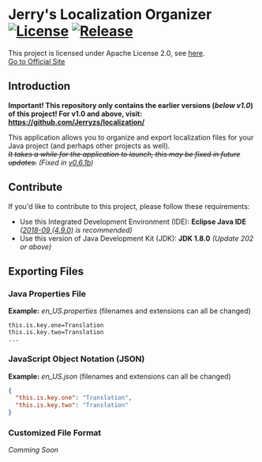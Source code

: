 # Jerry's Localization Organizer [![License](https://img.shields.io/github/license/Jerryzs/localization-legacy.svg)](https://www.apache.org/licenses/LICENSE-2.0) [![Release](https://img.shields.io/github/release-pre/Jerryzs/localization-legacy.svg)](https://github.com/Jerryzs/localization-legacy/releases)

This project is licensed under Apache License 2.0, see [here](https://www.apache.org/licenses/LICENSE-2.0). <br>
[Go to Official Site](http://jerry.cc/projects/page.php?id=2)

## Introduction
**Important! This repository only contains the earlier versions (*below v1.0*) of this project! For v1.0 and above, visit: https://github.com/Jerryzs/localization/**

This application allows you to organize and export localization files for your Java project (and perhaps other projects as well). <br>
*~~It takes a while for the application to launch, this may be fixed in future updates.~~ (Fixed in [v0.6.1b](https://github.com/Jerryzs/localization-legacy/releases/tag/v0.6.1b))*

## Contribute
If you'd like to contribute to this project, please follow these requirements: 
* Use this Integrated Development Environment (IDE): **Eclipse Java IDE** *([2018-09 (4.9.0)](https://www.eclipse.org/downloads/packages/release/2018-09/r/eclipse-ide-java-developers) is recommended)*
* Use this version of Java Development Kit (JDK): **JDK 1.8.0** *(Update 202 or above)*

## Exporting Files
### Java Properties File
**Example:**
*en_US.properties* (filenames and extensions can all be changed)
```Properties
this.is.key.one=Translation
this.is.key.two=Translation
...
```
### JavaScript Object Notation (JSON)
**Example:**
*en_US.json* (filenames and extensions can all be changed)
```JSON
{
  "this.is.key.one": "Translation", 
  "this.is.key.two": "Translation"
}
```
### Customized File Format
*Comming Soon*
